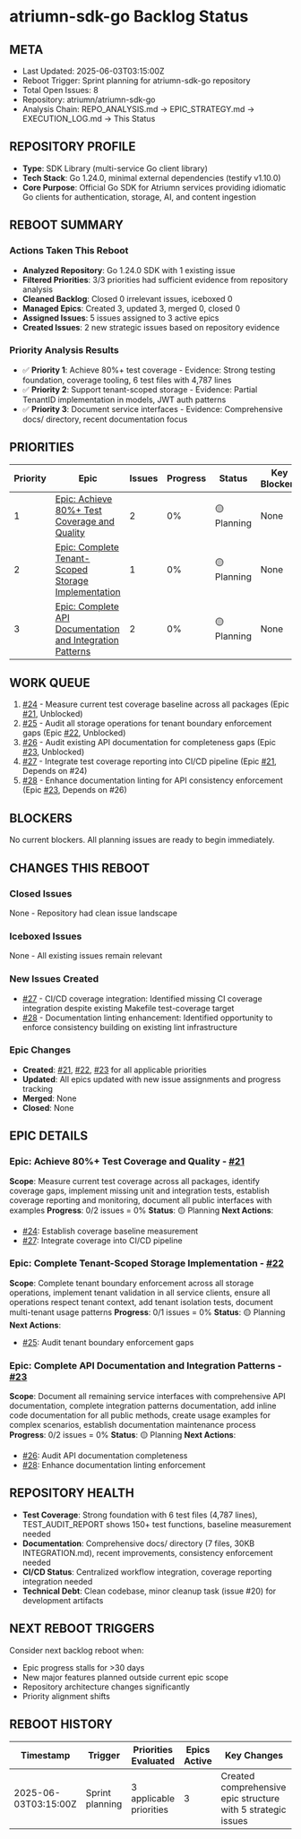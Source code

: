 # atriumn-sdk-go Backlog Status

## META
- Last Updated: 2025-06-03T03:15:00Z
- Reboot Trigger: Sprint planning for atriumn-sdk-go repository
- Total Open Issues: 8
- Repository: atriumn/atriumn-sdk-go
- Analysis Chain: REPO_ANALYSIS.md → EPIC_STRATEGY.md → EXECUTION_LOG.md → This Status

## REPOSITORY PROFILE
- **Type**: SDK Library (multi-service Go client library)
- **Tech Stack**: Go 1.24.0, minimal external dependencies (testify v1.10.0)
- **Core Purpose**: Official Go SDK for Atriumn services providing idiomatic Go clients for authentication, storage, AI, and content ingestion

## REBOOT SUMMARY
### Actions Taken This Reboot
- **Analyzed Repository**: Go 1.24.0 SDK with 1 existing issue
- **Filtered Priorities**: 3/3 priorities had sufficient evidence from repository analysis
- **Cleaned Backlog**: Closed 0 irrelevant issues, iceboxed 0
- **Managed Epics**: Created 3, updated 3, merged 0, closed 0
- **Assigned Issues**: 5 issues assigned to 3 active epics
- **Created Issues**: 2 new strategic issues based on repository evidence

### Priority Analysis Results
- ✅ **Priority 1**: Achieve 80%+ test coverage - Evidence: Strong testing foundation, coverage tooling, 6 test files with 4,787 lines
- ✅ **Priority 2**: Support tenant-scoped storage - Evidence: Partial TenantID implementation in models, JWT auth patterns
- ✅ **Priority 3**: Document service interfaces - Evidence: Comprehensive docs/ directory, recent documentation focus

## PRIORITIES
| Priority | Epic | Issues | Progress | Status | Key Blockers |
|----------|------|--------|----------|---------|--------------|
| 1 | [Epic: Achieve 80%+ Test Coverage and Quality](https://github.com/atriumn/atriumn-sdk-go/issues/21) | 2 | 0% | 🟡 Planning | None |
| 2 | [Epic: Complete Tenant-Scoped Storage Implementation](https://github.com/atriumn/atriumn-sdk-go/issues/22) | 1 | 0% | 🟡 Planning | None |
| 3 | [Epic: Complete API Documentation and Integration Patterns](https://github.com/atriumn/atriumn-sdk-go/issues/23) | 2 | 0% | 🟡 Planning | None |

## WORK QUEUE
1. [#24](https://github.com/atriumn/atriumn-sdk-go/issues/24) - Measure current test coverage baseline across all packages (Epic [#21](https://github.com/atriumn/atriumn-sdk-go/issues/21), Unblocked)
2. [#25](https://github.com/atriumn/atriumn-sdk-go/issues/25) - Audit all storage operations for tenant boundary enforcement gaps (Epic [#22](https://github.com/atriumn/atriumn-sdk-go/issues/22), Unblocked)
3. [#26](https://github.com/atriumn/atriumn-sdk-go/issues/26) - Audit existing API documentation for completeness gaps (Epic [#23](https://github.com/atriumn/atriumn-sdk-go/issues/23), Unblocked)
4. [#27](https://github.com/atriumn/atriumn-sdk-go/issues/27) - Integrate test coverage reporting into CI/CD pipeline (Epic [#21](https://github.com/atriumn/atriumn-sdk-go/issues/21), Depends on #24)
5. [#28](https://github.com/atriumn/atriumn-sdk-go/issues/28) - Enhance documentation linting for API consistency enforcement (Epic [#23](https://github.com/atriumn/atriumn-sdk-go/issues/23), Depends on #26)

## BLOCKERS
No current blockers. All planning issues are ready to begin immediately.

## CHANGES THIS REBOOT
### Closed Issues
None - Repository had clean issue landscape

### Iceboxed Issues  
None - All existing issues remain relevant

### New Issues Created
- [#27](https://github.com/atriumn/atriumn-sdk-go/issues/27) - CI/CD coverage integration: Identified missing CI coverage integration despite existing Makefile test-coverage target
- [#28](https://github.com/atriumn/atriumn-sdk-go/issues/28) - Documentation linting enhancement: Identified opportunity to enforce consistency building on existing lint infrastructure

### Epic Changes
- **Created**: [#21](https://github.com/atriumn/atriumn-sdk-go/issues/21), [#22](https://github.com/atriumn/atriumn-sdk-go/issues/22), [#23](https://github.com/atriumn/atriumn-sdk-go/issues/23) for all applicable priorities
- **Updated**: All epics updated with new issue assignments and progress tracking
- **Merged**: None
- **Closed**: None

## EPIC DETAILS

### Epic: Achieve 80%+ Test Coverage and Quality - [#21](https://github.com/atriumn/atriumn-sdk-go/issues/21)
**Scope**: Measure current test coverage across all packages, identify coverage gaps, implement missing unit and integration tests, establish coverage reporting and monitoring, document all public interfaces with examples
**Progress**: 0/2 issues = 0%
**Status**: 🟡 Planning
**Next Actions**: 
- [#24](https://github.com/atriumn/atriumn-sdk-go/issues/24): Establish coverage baseline measurement
- [#27](https://github.com/atriumn/atriumn-sdk-go/issues/27): Integrate coverage into CI/CD pipeline

### Epic: Complete Tenant-Scoped Storage Implementation - [#22](https://github.com/atriumn/atriumn-sdk-go/issues/22)
**Scope**: Complete tenant boundary enforcement across all storage operations, implement tenant validation in all service clients, ensure all operations respect tenant context, add tenant isolation tests, document multi-tenant usage patterns
**Progress**: 0/1 issues = 0%
**Status**: 🟡 Planning
**Next Actions**: 
- [#25](https://github.com/atriumn/atriumn-sdk-go/issues/25): Audit tenant boundary enforcement gaps

### Epic: Complete API Documentation and Integration Patterns - [#23](https://github.com/atriumn/atriumn-sdk-go/issues/23)
**Scope**: Document all remaining service interfaces with comprehensive API documentation, complete integration patterns documentation, add inline code documentation for all public methods, create usage examples for complex scenarios, establish documentation maintenance process
**Progress**: 0/2 issues = 0%
**Status**: 🟡 Planning
**Next Actions**: 
- [#26](https://github.com/atriumn/atriumn-sdk-go/issues/26): Audit API documentation completeness
- [#28](https://github.com/atriumn/atriumn-sdk-go/issues/28): Enhance documentation linting enforcement

## REPOSITORY HEALTH
- **Test Coverage**: Strong foundation with 6 test files (4,787 lines), TEST_AUDIT_REPORT shows 150+ test functions, baseline measurement needed
- **Documentation**: Comprehensive docs/ directory (7 files, 30KB INTEGRATION.md), recent improvements, consistency enforcement needed
- **CI/CD Status**: Centralized workflow integration, coverage reporting integration needed
- **Technical Debt**: Clean codebase, minor cleanup task (issue #20) for development artifacts

## NEXT REBOOT TRIGGERS
Consider next backlog reboot when:
- Epic progress stalls for >30 days
- New major features planned outside current epic scope
- Repository architecture changes significantly
- Priority alignment shifts

## REBOOT HISTORY
| Timestamp | Trigger | Priorities Evaluated | Epics Active | Key Changes |
|-----------|---------|-------------------|--------------|-------------|
| 2025-06-03T03:15:00Z | Sprint planning | 3 applicable priorities | 3 | Created comprehensive epic structure with 5 strategic issues |
